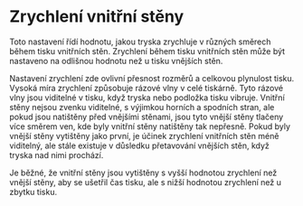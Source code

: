 Zrychlení vnitřní stěny
====
Toto nastavení řídí hodnotu, jakou tryska zrychluje v různých směrech během tisku vnitřních stěn. Zrychlení během tisku vnitřních stěn může být nastaveno na odlišnou hodnotu než u tisku vnějších stěn.

Nastavení zrychlení zde ovlivní přesnost rozměrů a celkovou plynulost tisku. Vysoká míra zrychlení způsobuje rázové vlny v celé tiskárně. Tyto rázové vlny jsou viditelné v tisku, když tryska nebo podložka tisku vibruje. Vnitřní stěny nejsou zvenku viditelné, s výjimkou horních a spodních stran, ale pokud jsou natištěny před vnějšími stěnami, jsou tyto vnější stěny tlačeny více směrem ven, kde byly vnitřní stěny natištěny tak nepřesně. Pokud byly vnější stěny vytištěny jako první, je účinek zrychlení vnitřních stěn méně viditelný, ale stále existuje v důsledku přetavování vnějších stěn, když tryska nad nimi prochází.

Je běžné, že vnitřní stěny jsou vytištěny s vyšší hodnotou zrychlení než vnější stěny, aby se ušetřil čas tisku, ale s nižší hodnotou zrychlení než u zbytku tisku.